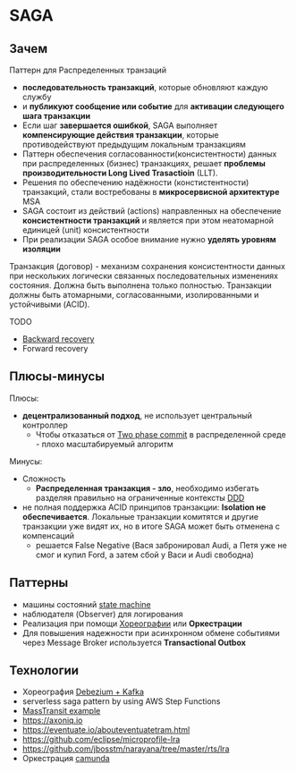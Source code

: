 # SAGA

## Зачем

Паттерн для Распределенных транзаций

- __последовательность транзакций__, которые обновляют каждую службу
- и __публикуют сообщение или событие__ для __активации следующего шага транзакции__
- Если шаг __завершается ошибкой__, SAGA выполняет __компенсирующие действия транзакции__, которые противодействуют предыдущим локальным транзакциям
- Паттерн обеспечения согласованности(консистентности) данных при распределенных (бизнес) транзакциях, решает __проблемы производительности Long Lived Trasactioin__ (LLT).
- Решения по обеспечению надёжности (констистентности) транзакций, стали востребованы в __микросервисной архитектуре__ MSA
- SAGA состоит из действий (actions) направленных на обеспечение __консистентности транзакций__ и является при этом неатомарной единицей (unit) консистентности
- При реализации SAGA особое внимание нужно __уделять уровням изоляции__

Транзакция (договор) - механизм сохранения консистентности данных при нескольких логически связанных последовательных изменениях состояния. Должна быть выполнена только полностью. Транзакции должны быть атомарными, согласованными, изолированными и устойчивыми (ACID).

TODO

- [Backward recovery](https://learn.microsoft.com/ru-ru/azure/architecture/reference-architectures/saga/saga)
- Forward recovery

## Плюсы-минусы

Плюсы:

- __децентрализованный подход__, не использует центральный контроллер
  - Чтобы отказаться от [Two phase commit](pattern.2pc.md) в распределенной среде - плохо масштабируемый алгоритм

Минусы:

- Сложность
  - __Распределенная транзакция - зло__, необходимо избегать разделяя правильно на ограниченные контексты [DDD](../system.design/ddd.md)
- не полная поддержка ACID принципов транзакции: __Isolation не обеспечивается__. Локальные транзакции комитятся и другие транзакции уже видят их, но в итоге SAGA может быть отменена с компенсаций
  - решается False Negative (Вася забронировал Audi, а Петя уже не смог и купил Ford, а затем сбой у Васи и Audi свободна)

## Паттерны

- машины состояний [state machine](../development/pattern.state.machine.md)
- наблюдателя (Observer) для логирования
- Реализация при помощи [Хореографии](../system.design/orchestration-choreography.md) или __Оркестрации__
- Для повышения надежности при асинхронном обмене событиями через Message Broker используется __Transactional Outbox__

## Технологии

- Хореография [Debezium + Kafka](https://habr.com/ru/companies/redhatrussia/articles/575844/)
- serverless saga pattern by using AWS Step Functions
- [MassTransit example](https://habr.com/ru/company/true_engineering/blog/412793/)
- <https://axoniq.io>
- <https://eventuate.io/abouteventuatetram.html>
- <https://github.com/eclipse/microprofile-lra>
- <https://github.com/jbosstm/narayana/tree/master/rts/lra>
- Оркестрация [camunda](https://camunda.com/blog/2018/08/bpmn-microservices-orchestration-part-2-graphical-models/)
